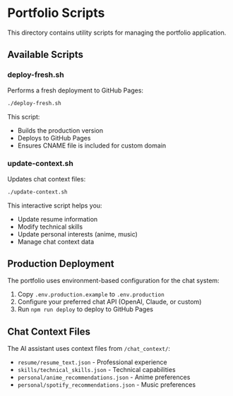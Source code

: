 # Portfolio Scripts

This directory contains utility scripts for managing the portfolio application.

## Available Scripts

### deploy-fresh.sh
Performs a fresh deployment to GitHub Pages:
```bash
./deploy-fresh.sh
```

This script:
- Builds the production version
- Deploys to GitHub Pages
- Ensures CNAME file is included for custom domain

### update-context.sh
Updates chat context files:
```bash
./update-context.sh
```

This interactive script helps you:
- Update resume information
- Modify technical skills
- Update personal interests (anime, music)
- Manage chat context data

## Production Deployment

The portfolio uses environment-based configuration for the chat system:

1. Copy `.env.production.example` to `.env.production`
2. Configure your preferred chat API (OpenAI, Claude, or custom)
3. Run `npm run deploy` to deploy to GitHub Pages

## Chat Context Files

The AI assistant uses context files from `/chat_context/`:
- `resume/resume_text.json` - Professional experience
- `skills/technical_skills.json` - Technical capabilities
- `personal/anime_recommendations.json` - Anime preferences
- `personal/spotify_recommendations.json` - Music preferences